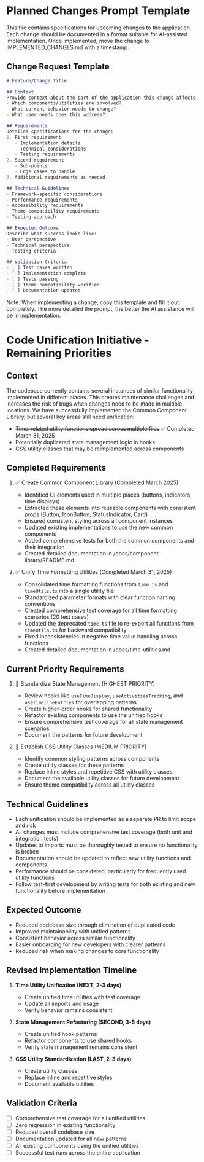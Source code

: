# Planned Changes Prompt Template
This file contains specifications for upcoming changes to the application. Each change should be documented in a format suitable for AI-assisted implementation. Once implemented, move the change to IMPLEMENTED_CHANGES.md with a timestamp.

## Change Request Template
```markdown
# Feature/Change Title

## Context
Provide context about the part of the application this change affects.
- Which components/utilities are involved?
- What current behavior needs to change?
- What user needs does this address?

## Requirements
Detailed specifications for the change:
1. First requirement
   - Implementation details
   - Technical considerations
   - Testing requirements
2. Second requirement
   - Sub-points
   - Edge cases to handle
3. Additional requirements as needed

## Technical Guidelines
- Framework-specific considerations
- Performance requirements
- Accessibility requirements
- Theme compatibility requirements
- Testing approach

## Expected Outcome
Describe what success looks like:
- User perspective
- Technical perspective
- Testing criteria

## Validation Criteria
- [ ] Test cases written
- [ ] Implementation complete
- [ ] Tests passing
- [ ] Theme compatibility verified
- [ ] Documentation updated
```

Note: When implementing a change, copy this template and fill it out completely. The more detailed the prompt, the better the AI assistance will be in implementation.

# Code Unification Initiative - Remaining Priorities

## Context
The codebase currently contains several instances of similar functionality implemented in different places. This creates maintenance challenges and increases the risk of bugs when changes need to be made in multiple locations. We have successfully implemented the Common Component Library, but several key areas still need unification:

- ~~Time-related utility functions spread across multiple files~~ ✅ Completed March 31, 2025
- Potentially duplicated state management logic in hooks
- CSS utility classes that may be reimplemented across components

## Completed Requirements
1. ✅ Create Common Component Library (Completed March 2025)
   - Identified UI elements used in multiple places (buttons, indicators, time displays)
   - Extracted these elements into reusable components with consistent props (Button, IconButton, StatusIndicator, Card)
   - Ensured consistent styling across all component instances
   - Updated existing implementations to use the new common components
   - Added comprehensive tests for both the common components and their integration
   - Created detailed documentation in /docs/component-library/README.md

2. ✅ Unify Time Formatting Utilities (Completed March 31, 2025)
   - Consolidated time formatting functions from `time.ts` and `timeUtils.ts` into a single utility file
   - Standardized parameter formats with clear function naming conventions
   - Created comprehensive test coverage for all time formatting scenarios (20 test cases)
   - Updated the deprecated `time.ts` file to re-export all functions from `timeUtils.ts` for backward compatibility
   - Fixed inconsistencies in negative time value handling across functions
   - Created detailed documentation in /docs/time-utilities.md

## Current Priority Requirements

1. 🔄 Standardize State Management (HIGHEST PRIORITY)
   - Review hooks like `useTimeDisplay`, `useActivitiesTracking`, and `useTimelineEntries` for overlapping patterns
   - Create higher-order hooks for shared functionality
   - Refactor existing components to use the unified hooks
   - Ensure comprehensive test coverage for all state management scenarios
   - Document the patterns for future development

2. 🔄 Establish CSS Utility Classes (MEDIUM PRIORITY)
   - Identify common styling patterns across components
   - Create utility classes for these patterns
   - Replace inline styles and repetitive CSS with utility classes
   - Document the available utility classes for future development
   - Ensure theme compatibility across all utility classes

## Technical Guidelines
- Each unification should be implemented as a separate PR to limit scope and risk
- All changes must include comprehensive test coverage (both unit and integration tests)
- Updates to imports must be thoroughly tested to ensure no functionality is broken
- Documentation should be updated to reflect new utility functions and components
- Performance should be considered, particularly for frequently used utility functions
- Follow test-first development by writing tests for both existing and new functionality before implementation

## Expected Outcome
- Reduced codebase size through elimination of duplicated code
- Improved maintainability with unified patterns
- Consistent behavior across similar functionality
- Easier onboarding for new developers with clearer patterns
- Reduced risk when making changes to core functionality

## Revised Implementation Timeline
1. **Time Utility Unification (NEXT, 2-3 days)**
   - Create unified time utilities with test coverage
   - Update all imports and usage
   - Verify behavior remains consistent

2. **State Management Refactoring (SECOND, 3-5 days)**
   - Create unified hook patterns
   - Refactor components to use shared hooks
   - Verify state management remains consistent

3. **CSS Utility Standardization (LAST, 2-3 days)**
   - Create utility classes
   - Replace inline and repetitive styles
   - Document available utilities

## Validation Criteria
- [ ] Comprehensive test coverage for all unified utilities
- [ ] Zero regression in existing functionality
- [ ] Reduced overall codebase size
- [ ] Documentation updated for all new patterns
- [ ] All existing components using the unified utilities
- [ ] Successful test runs across the entire application
